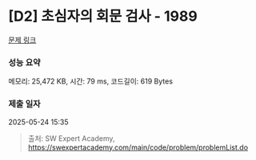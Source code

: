 # [D2] 초심자의 회문 검사 - 1989 

[문제 링크](https://swexpertacademy.com/main/code/problem/problemDetail.do?contestProbId=AV5PyTLqAf4DFAUq) 

### 성능 요약

메모리: 25,472 KB, 시간: 79 ms, 코드길이: 619 Bytes

### 제출 일자

2025-05-24 15:35



> 출처: SW Expert Academy, https://swexpertacademy.com/main/code/problem/problemList.do